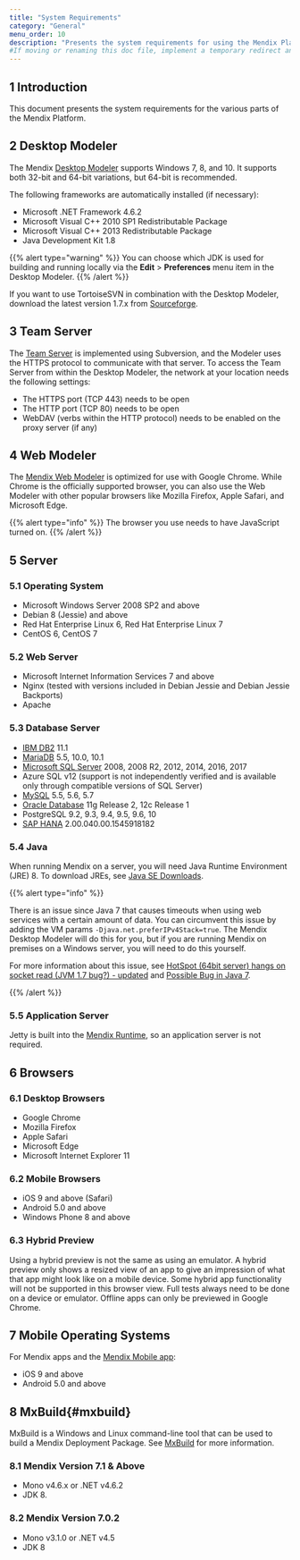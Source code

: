 ```yaml
---
title: "System Requirements"
category: "General"
menu_order: 10
description: "Presents the system requirements for using the Mendix Platform."
#If moving or renaming this doc file, implement a temporary redirect and let the respective team know they should update the URL in the product. See Mapping to Products for more details.
---
```


## 1 Introduction

This document presents the system requirements for the various parts of the Mendix Platform.

## 2 Desktop Modeler

The Mendix [Desktop Modeler](desktop-modeler) supports Windows 7, 8, and 10. It supports both 32-bit and 64-bit variations, but 64-bit is recommended.

The following frameworks are automatically installed (if necessary):

* Microsoft .NET Framework 4.6.2
* Microsoft Visual C++ 2010 SP1 Redistributable Package
* Microsoft Visual C++ 2013 Redistributable Package
* Java Development Kit 1.8

{{% alert type="warning" %}}
You can choose which JDK is used for building and running locally via the **Edit** > **Preferences** menu item in the Desktop Modeler.
{{% /alert %}}

If you want to use TortoiseSVN in combination with the Desktop Modeler, download the latest version 1.7.x from [Sourceforge](http://sourceforge.net/projects/tortoisesvn/files/?source=navbar).

## 3 Team Server

The [Team Server](team-server) is implemented using Subversion, and the Modeler uses the HTTPS protocol to communicate with that server. To access the Team Server from within the Desktop Modeler, the network at your location needs the following settings:

* The HTTPS port (TCP 443) needs to be open
* The HTTP port (TCP 80) needs to be open
* WebDAV (verbs within the HTTP protocol) needs to be enabled on the proxy server (if any)

## 4 Web Modeler

The [Mendix Web Modeler](/web-modeler) is optimized for use with Google Chrome. While Chrome is the officially supported browser, you can also use the Web Modeler with other popular browsers like Mozilla Firefox, Apple Safari, and Microsoft Edge. 

{{% alert type="info" %}}
The browser you use needs to have JavaScript turned on.
{{% /alert %}}

## 5 Server

### 5.1 Operating System

* Microsoft Windows Server 2008 SP2 and above
* Debian 8 (Jessie) and above
* Red Hat Enterprise Linux 6, Red Hat Enterprise Linux 7
* CentOS 6, CentOS 7

### 5.2 Web Server

* Microsoft Internet Information Services 7 and above
* Nginx (tested with versions included in Debian Jessie and Debian Jessie Backports)
* Apache

### 5.3 Database Server

* [IBM DB2](db2) 11.1
* [MariaDB](mysql) 5.5, 10.0, 10.1
* [Microsoft SQL Server](/developerportal/deploy/mendix-on-windows-microsoft-sql-server) 2008, 2008 R2, 2012, 2014, 2016, 2017
* Azure SQL v12 (support is not independently verified and is available only through compatible versions of SQL Server)
* [MySQL](mysql) 5.5, 5.6, 5.7
* [Oracle Database](oracle) 11g Release 2, 12c Release 1
* PostgreSQL 9.2, 9.3, 9.4, 9.5, 9.6, 10
* [SAP HANA](saphana) 2.00.040.00.1545918182

### 5.4 Java

When running Mendix on a server, you will need Java Runtime Environment (JRE) 8. To download JREs, see [Java SE Downloads](http://www.oracle.com/technetwork/java/javase/downloads/index.html).

{{% alert type="info" %}}

There is an issue since Java 7 that causes timeouts when using web services with a certain amount of data. You can circumvent this issue by adding the VM params `-Djava.net.preferIPv4Stack=true`. The Mendix Desktop Modeler will do this for you, but if you are running Mendix on premises on a Windows server, you will need to do this yourself.

For more information about this issue, see [HotSpot (64bit server) hangs on socket read (JVM 1.7 bug?) - updated](http://blog.bielu.com/2011/11/hotspot-64bit-server-hangs-on-socket.html) and [Possible Bug in Java 7](https://forums.oracle.com/forums/thread.jspa?messageID=9985748).

{{% /alert %}}

### 5.5 Application Server

Jetty is built into the [Mendix Runtime](runtime), so an application server is not required.

## 6 Browsers

### 6.1 Desktop Browsers

* Google Chrome
* Mozilla Firefox 
* Apple Safari
* Microsoft Edge
* Microsoft Internet Explorer 11

### 6.2 Mobile Browsers

* iOS 9 and above (Safari)
* Android 5.0 and above
* Windows Phone 8 and above

### 6.3 Hybrid Preview

Using a hybrid preview is not the same as using an emulator. A hybrid preview only shows a resized view of an app to give an impression of what that app might look like on a mobile device. Some hybrid app functionality will not be supported in this browser view. Full tests always need to be done on a device or emulator. Offline apps can only be previewed in Google Chrome.

## 7 Mobile Operating Systems

For Mendix apps and the [Mendix Mobile app](getting-the-mendix-app):

* iOS 9 and above
* Android 5.0 and above

## 8 MxBuild{#mxbuild}

MxBuild is a Windows and Linux command-line tool that can be used to build a Mendix Deployment Package. See [MxBuild](mxbuild) for more information.

### 8.1 Mendix Version 7.1 & Above

* Mono v4.6.x or .NET v4.6.2
* JDK 8.

### 8.2 Mendix Version 7.0.2

* Mono v3.1.0 or .NET v4.5
* JDK 8
